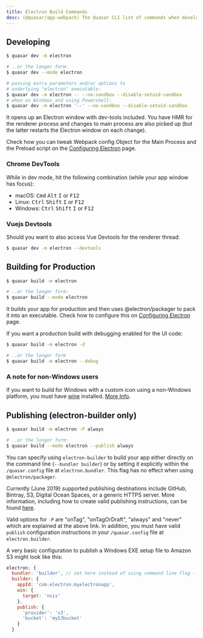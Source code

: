 ```yaml
---
title: Electron Build Commands
desc: (@quasar/app-webpack) The Quasar CLI list of commands when developing or building a desktop app.
---
```


## Developing
```bash
$ quasar dev -m electron

# ..or the longer form:
$ quasar dev --mode electron

# passing extra parameters and/or options to
# underlying "electron" executable:
$ quasar dev -m electron -- --no-sandbox --disable-setuid-sandbox
# when on Windows and using Powershell:
$ quasar dev -m electron '--' --no-sandbox --disable-setuid-sandbox
```

It opens up an Electron window with dev-tools included. You have HMR for the renderer process and changes to main process are also picked up (but the latter restarts the Electron window on each change).

Check how you can tweak Webpack config Object for the Main Process and the Preload script on the [Configuring Electron](/quasar-cli-webpack/developing-electron-apps/configuring-electron) page.

### Chrome DevTools
While in dev mode, hit the following combination (while your app window has focus):
- macOS: <kbd>Cmd</kbd> <kbd>Alt</kbd> <kbd>I</kbd> or <kbd>F12</kbd>
- Linux: <kbd>Ctrl</kbd> <kbd>Shift</kbd> <kbd>I</kbd> or <kbd>F12</kbd>
- Windows: <kbd>Ctrl</kbd> <kbd>Shift</kbd> <kbd>I</kbd> or <kbd>F12</kbd>

### Vuejs Devtools
Should you want to also access Vue Devtools for the renderer thread:

```bash
$ quasar dev -m electron --devtools
```

## Building for Production
```bash
$ quasar build -m electron

# ..or the longer form:
$ quasar build --mode electron
```

It builds your app for production and then uses @electron/packager to pack it into an executable. Check how to configure this on [Configuring Electron](/quasar-cli-webpack/developing-electron-apps/configuring-electron) page.

If you want a production build with debugging enabled for the UI code:

```bash
$ quasar build -m electron -d

# ..or the longer form
$ quasar build -m electron --debug
```

### A note for non-Windows users
If you want to build for Windows with a custom icon using a non-Windows platform, you must have [wine](https://www.winehq.org/) installed. [More Info](https://github.com/electron-userland/electron-packager#building-windows-apps-from-non-windows-platforms).

## Publishing (electron-builder only)
```bash
$ quasar build -m electron -P always

# ..or the longer form:
$ quasar build --mode electron --publish always
```

You can specify using `electron-builder` to build your app either directly on the command line (`--bundler builder`) or by setting it explicitly within the `/quasar.config` file at `electron.bundler`. This flag has no effect when using `@electron/packager`.

Currently (June 2019) supported publishing destinations include GitHub, Bintray, S3, Digital Ocean Spaces, or a generic HTTPS server. More information, including how to create valid publishing instructions, can be found [here](https://www.electron.build/configuration/publish).

Valid options for `-P` are "onTag", "onTagOrDraft", "always" and "never" which are explained at the above link. In addition, you must have valid `publish` configuration instructions in your `/quasar.config` file at `electron.builder`.

A very basic configuration to publish a Windows EXE setup file to Amazon S3 might look like this:

```js /quasar.config file
electron: {
  bundler: 'builder', // set here instead of using command line flag --bundler
  builder: {
    appId: 'com.electron.myelectronapp',
    win: {
      target: 'nsis'
    },
    publish: {
      'provider': 's3',
      'bucket': 'myS3bucket'
    }
  }
```
